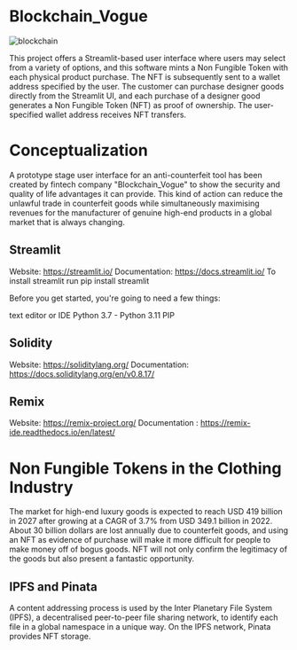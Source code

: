 # Blockchain_Vogue

![blockchain](https://user-images.githubusercontent.com/102783432/232370447-f5f5c770-bef0-4c9c-8ba5-aa05ca407dbb.jpg)


This project offers a Streamlit-based user interface where users may select from a variety of options, and this software mints a Non Fungible Token with each physical product purchase. The NFT is subsequently sent to a wallet address specified by the user.  The customer can purchase designer goods directly from the Streamlit UI, and each purchase of a designer good generates a Non Fungible Token (NFT) as proof of ownership. The user-specified wallet address receives NFT transfers.

# Conceptualization

A prototype stage user interface for an anti-counterfeit tool has been created by fintech company "Blockchain_Vogue" to show the security and quality of life advantages it can provide. This kind of action can reduce the unlawful trade in counterfeit goods while simultaneously maximising revenues for the manufacturer of genuine high-end products in a global market that is always changing.

## Streamlit 

Website: https://streamlit.io/ 
Documentation: https://docs.streamlit.io/ 
To install streamlit run pip install streamlit 

Before you get started, you're going to need a few things:

text editor or IDE 
Python 3.7 - Python 3.11
PIP 

## Solidity

Website: https://soliditylang.org/ 
Documentation: https://docs.soliditylang.org/en/v0.8.17/ 

## Remix

Website: https://remix-project.org/ 
Documentation : https://remix-ide.readthedocs.io/en/latest/ 

# Non Fungible Tokens in the Clothing Industry

The market for high-end luxury goods is expected to reach USD 419 billion in 2027 after growing at a CAGR of 3.7% from USD 349.1 billion in 2022. About 30 billion dollars are lost annually due to counterfeit goods, and using an NFT as evidence of purchase will make it more difficult for people to make money off of bogus goods. NFT will not only confirm the legitimacy of the goods but also present a fantastic opportunity.

## IPFS and Pinata

A content addressing process is used by the Inter Planetary File System (IPFS), a decentralised peer-to-peer file sharing network, to identify each file in a global namespace in a unique way. On the IPFS network, Pinata provides NFT storage.

